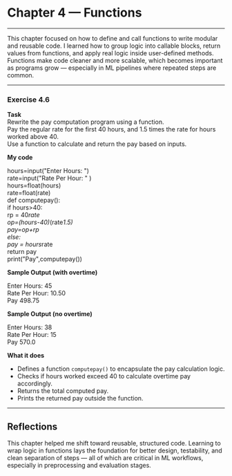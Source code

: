 # Chapter 4 — Functions

---

This chapter focused on how to define and call functions to write modular and reusable code. I learned how to group logic into callable blocks, return values from functions, and apply real logic inside user-defined methods.  
Functions make code cleaner and more scalable, which becomes important as programs grow — especially in ML pipelines where repeated steps are common.

---

### Exercise 4.6

**Task**  
Rewrite the pay computation program using a function.  
Pay the regular rate for the first 40 hours, and 1.5 times the rate for hours worked above 40.  
Use a function to calculate and return the pay based on inputs.

**My code**

hours=input("Enter Hours: ")  
rate=input("Rate Per Hour: " )  
hours=float(hours)  
rate=float(rate)  
def computepay():  
    if hours>40:  
        rp = 40*rate  
        op=(hours-40)*(rate*1.5)  
        pay=op+rp  
    else:  
        pay = hours*rate  
    return pay  
print("Pay",computepay())

**Sample Output (with overtime)**

Enter Hours: 45  
Rate Per Hour: 10.50  
Pay 498.75

**Sample Output (no overtime)**

Enter Hours: 38  
Rate Per Hour: 15  
Pay 570.0

**What it does**  
- Defines a function `computepay()` to encapsulate the pay calculation logic.  
- Checks if hours worked exceed 40 to calculate overtime pay accordingly.  
- Returns the total computed pay.  
- Prints the returned pay outside the function.

---

## Reflections

This chapter helped me shift toward reusable, structured code. Learning to wrap logic in functions lays the foundation for better design, testability, and clean separation of steps — all of which are critical in ML workflows, especially in preprocessing and evaluation stages.